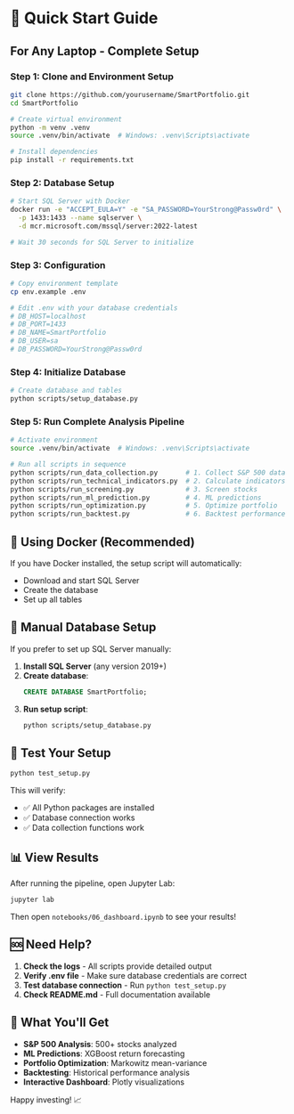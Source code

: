 # 🚀 Quick Start Guide

## For Any Laptop - Complete Setup

### Step 1: Clone and Environment Setup
```bash
git clone https://github.com/yourusername/SmartPortfolio.git
cd SmartPortfolio

# Create virtual environment
python -m venv .venv
source .venv/bin/activate  # Windows: .venv\Scripts\activate

# Install dependencies
pip install -r requirements.txt
```

### Step 2: Database Setup
```bash
# Start SQL Server with Docker
docker run -e "ACCEPT_EULA=Y" -e "SA_PASSWORD=YourStrong@Passw0rd" \
  -p 1433:1433 --name sqlserver \
  -d mcr.microsoft.com/mssql/server:2022-latest

# Wait 30 seconds for SQL Server to initialize
```

### Step 3: Configuration
```bash
# Copy environment template
cp env.example .env

# Edit .env with your database credentials
# DB_HOST=localhost
# DB_PORT=1433
# DB_NAME=SmartPortfolio
# DB_USER=sa
# DB_PASSWORD=YourStrong@Passw0rd
```

### Step 4: Initialize Database
```bash
# Create database and tables
python scripts/setup_database.py
```

### Step 5: Run Complete Analysis Pipeline
```bash
# Activate environment
source .venv/bin/activate  # Windows: .venv\Scripts\activate

# Run all scripts in sequence
python scripts/run_data_collection.py       # 1. Collect S&P 500 data
python scripts/run_technical_indicators.py  # 2. Calculate indicators
python scripts/run_screening.py             # 3. Screen stocks
python scripts/run_ml_prediction.py         # 4. ML predictions
python scripts/run_optimization.py          # 5. Optimize portfolio
python scripts/run_backtest.py              # 6. Backtest performance
```

## 🐳 Using Docker (Recommended)

If you have Docker installed, the setup script will automatically:
- Download and start SQL Server
- Create the database
- Set up all tables

## 🔧 Manual Database Setup

If you prefer to set up SQL Server manually:

1. **Install SQL Server** (any version 2019+)
2. **Create database**:
   ```sql
   CREATE DATABASE SmartPortfolio;
   ```
3. **Run setup script**:
   ```bash
   python scripts/setup_database.py
   ```

## 🧪 Test Your Setup

```bash
python test_setup.py
```

This will verify:
- ✅ All Python packages are installed
- ✅ Database connection works
- ✅ Data collection functions work

## 📊 View Results

After running the pipeline, open Jupyter Lab:
```bash
jupyter lab
```

Then open `notebooks/06_dashboard.ipynb` to see your results!

## 🆘 Need Help?

1. **Check the logs** - All scripts provide detailed output
2. **Verify .env file** - Make sure database credentials are correct
3. **Test database connection** - Run `python test_setup.py`
4. **Check README.md** - Full documentation available

## 🎯 What You'll Get

- **S&P 500 Analysis**: 500+ stocks analyzed
- **ML Predictions**: XGBoost return forecasting
- **Portfolio Optimization**: Markowitz mean-variance
- **Backtesting**: Historical performance analysis
- **Interactive Dashboard**: Plotly visualizations

Happy investing! 📈
